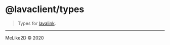 # @lavaclient/types

> Types for [lavalink](https://github.com/Frederikam/Lavalink).

---

MeLike2D &copy; 2020
